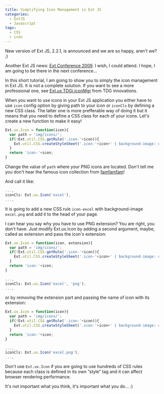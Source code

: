 ```yaml
---
title: Simplifying Icon Management in Ext JS
categories:
  - ExtJS
  - Javascript
tags:
  - CSS
  - icon
---
```


New version of Ext JS, 2.2.1, is announced and we are so happy, aren't we? ;)

Another Ext JS news: [Ext Conference 2009](http://extjs.com/conference/). I wish, I could attend. I hope, I am going to be there in the next conference...

In this short tutorial, I am going to show you to simply the icon management in Ext JS. It is not a complete solution. If you want to see a more professional one, see [Ext.ux.TDGi.iconMgr](http://tdg-i.com/44/extuxtdgiiconmgr-a-utility-class-for-managing-icons-and-css) from TDG innovations.

When you want to use icons in your Ext JS application you either have to use `icon` config option by giving path to your icon or `iconCls` by defining a new CSS class. The latter one is more prefferable way of doing it but it means that you need to define a CSS class for each of your icons. Let's create a new function to make it easy!


```javascript
Ext.ux.Icon = function(icon){
  var path = 'img/icons/';
  if(!Ext.util.CSS.getRule('.icon-'+icon)){
    Ext.util.CSS.createStyleSheet('.icon-'+icon+' { background-image: url('path+icon+'.png) !important; }');
  }
  return 'icon-'+icon;
}
```

Change the value of `path` where your PNG icons are located. Don't tell me you don't hear the famous icon collection from [famfamfam](http://www.famfamfam.com/lab/icons/silk/)!

And call it like:

```javascript
...,
iconCls: Ext.ux.Icon('excel'),
...,
```

It is going to add a new CSS rule `icon-excel` with background-image `excel.png` and add it to the head of your page.

I can hear you say why you have to use PNG extension? You are right, you don't have. Just modify Ext.ux.Icon by adding a second argument, maybe, called as extension and pass the icon's extension:

```javascript
Ext.ux.Icon = function(icon, extension){
  var path = 'img/icons/';
  if(!Ext.util.CSS.getRule('.icon-'+icon)){
    Ext.util.CSS.createStyleSheet('.icon-'+icon+' { background-image: url('path+icon+'.'+extension+') !important; }');
  }
  return 'icon-'+icon;
}
```

```javascript
...,
iconCls: Ext.ux.Icon('excel', 'png'),
...,
```

or by removing the extension part and passing the name of icon with its extension:

```javascript
Ext.ux.Icon = function(icon){
  var path = 'img/icons/';
  if(!Ext.util.CSS.getRule('.icon-'+icon)){
    Ext.util.CSS.createStyleSheet('.icon-'+icon+' { background-image: url('path+icon+') !important; }');
  }
  return 'icon-'+icon;
}
```

```javascript
...,
iconCls: Ext.ux.Icon('excel.png'),
...,
```

Don't use `Ext.ux.Icon` if you are going to use hundreds of CSS rules because each class is defined in its own &#8220;style&#8221; tag and it can affect browser rendering performance.

It's not important what you think, it's important what you do... :)
